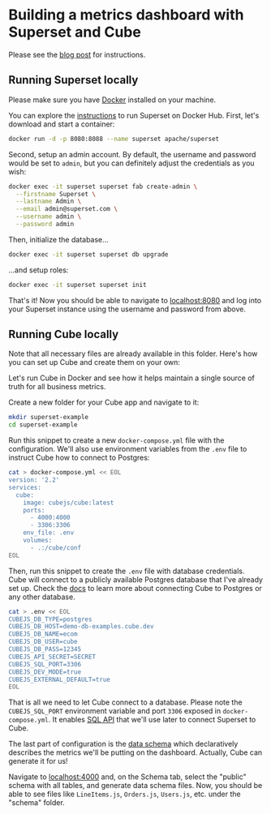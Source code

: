 # Building a metrics dashboard with Superset and Cube

Please see the [blog post](https://cube.dev/blog/building-metrics-dashboard-with-superset/) for instructions.

## Running Superset locally

Please make sure you have [Docker](https://www.docker.com/get-started) installed on your machine.

You can explore the [instructions](https://hub.docker.com/r/apache/superset) to run Superset on Docker Hub. First, let's download and start a container:

```bash
docker run -d -p 8080:8088 --name superset apache/superset
```

Second, setup an admin account. By default, the username and password would be set to `admin`, but you can definitely adjust the credentials as you wish:

```bash
docker exec -it superset superset fab create-admin \
  --firstname Superset \
  --lastname Admin \
  --email admin@superset.com \
  --username admin \
  --password admin
```

Then, initialize the database...

```bash
docker exec -it superset superset db upgrade
```

...and setup roles:

```bash
docker exec -it superset superset init
```

That's it! Now you should be able to navigate to [localhost:8080](http://localhost:8080/login/) and log into your Superset instance using the username and password from above.

## Running Cube locally

Note that all necessary files are already available in this folder. Here's how you can set up Cube and create them on your own:

Let's run Cube in Docker and see how it helps maintain a single source of truth for all business metrics.

Create a new folder for your Cube app and navigate to it:

```bash
mkdir superset-example
cd superset-example
```

Run this snippet to create a new `docker-compose.yml` file with the configuration. We'll also use environment variables from the `.env` file to instruct Cube how to connect to Postgres:

```bash
cat > docker-compose.yml << EOL
version: '2.2'
services:
  cube:
    image: cubejs/cube:latest
    ports:
      - 4000:4000
      - 3306:3306
    env_file: .env
    volumes:
      - .:/cube/conf
EOL
```

Then, run this snippet to create the `.env` file with database credentials. Cube will connect to a publicly available Postgres database that I've already set up. Check the [docs](https://cube.dev/docs/config/databases/postgres) to learn more about connecting Cube to Postgres or any other database.

```bash
cat > .env << EOL
CUBEJS_DB_TYPE=postgres
CUBEJS_DB_HOST=demo-db-examples.cube.dev
CUBEJS_DB_NAME=ecom
CUBEJS_DB_USER=cube
CUBEJS_DB_PASS=12345
CUBEJS_API_SECRET=SECRET
CUBEJS_SQL_PORT=3306
CUBEJS_DEV_MODE=true
CUBEJS_EXTERNAL_DEFAULT=true
EOL
```

That is all we need to let Cube connect to a database. Please note the `CUBEJS_SQL_PORT` environment variable and port `3306` exposed in `docker-compose.yml`. It enables [SQL API](https://cube.dev/docs/backend/sql) that we'll use later to connect Superset to Cube.

The last part of configuration is the [data schema](https://cube.dev/docs/schema/getting-started) which declaratively describes the metrics we'll be putting on the dashboard. Actually, Cube can generate it for us!

Navigate to [localhost:4000](http://localhost:4000) and, on the Schema tab, select the "public" schema with all tables, and generate data schema files. Now, you should be able to see files like `LineItems.js`, `Orders.js`, `Users.js`, etc. under the "schema" folder.